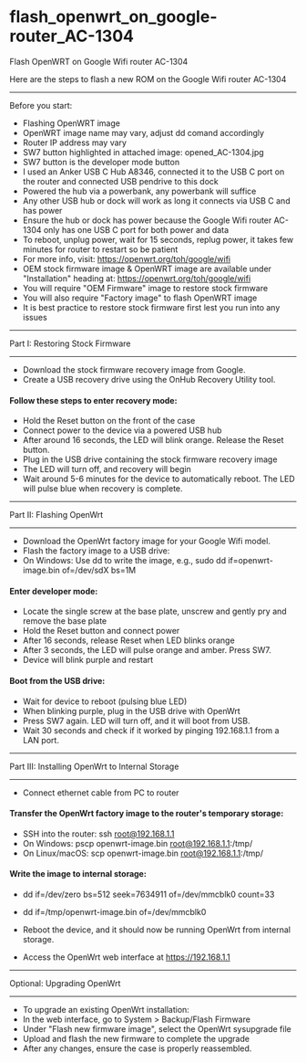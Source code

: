 # flash_openwrt_on_google-router_AC-1304

Flash OpenWRT on Google Wifi router AC-1304

Here are the steps to flash a new ROM on the Google Wifi router AC-1304
******
Before you start:
* Flashing OpenWRT image
* OpenWRT image name may vary, adjust dd comand accordingly
* Router IP address may vary
* SW7 button highlighted in attached image: opened_AC-1304.jpg
* SW7 button is the developer mode button
* I used an Anker USB C Hub A8346, connected it to the USB C port on the router and connected USB pendrive to this dock
* Powered the hub via a powerbank, any powerbank will suffice
* Any other USB hub or dock will work as long it connects via USB C and has power
* Ensure the hub or dock has power because the Google Wifi router AC-1304 only has one USB C port for both power and data
* To reboot, unplug power, wait for 15 seconds, replug power, it takes few minutes for router to restart so be patient
* For more info, visit: https://openwrt.org/toh/google/wifi
* OEM stock firmware image & OpenWRT image are available under "Installation" heading at: https://openwrt.org/toh/google/wifi
* You will require "OEM Firmware" image to restore stock firmware
* You will also require "Factory image" to flash OpenWRT image
* It is best practice to restore stock firmware first lest you run into any issues


******
Part I: Restoring Stock Firmware
******
* Download the stock firmware recovery image from Google.
* Create a USB recovery drive using the OnHub Recovery Utility tool.
#### Follow these steps to enter recovery mode:
* Hold the Reset button on the front of the case
* Connect power to the device via a powered USB hub
* After around 16 seconds, the LED will blink orange. Release the Reset button.
* Plug in the USB drive containing the stock firmware recovery image
* The LED will turn off, and recovery will begin
* Wait around 5-6 minutes for the device to automatically reboot. The LED will pulse blue when recovery is complete.

******
Part II: Flashing OpenWrt
******
* Download the OpenWrt factory image for your Google Wifi model.
* Flash the factory image to a USB drive:
* On Windows: Use dd to write the image, e.g., sudo dd if=openwrt-image.bin of=/dev/sdX bs=1M
#### Enter developer mode:
* Locate the single screw at the base plate, unscrew and gently pry and remove the base plate
* Hold the Reset button and connect power
* After 16 seconds, release Reset when LED blinks orange
* After 3 seconds, the LED will pulse orange and amber. Press SW7.
* Device will blink purple and restart
#### Boot from the USB drive:
* Wait for device to reboot (pulsing blue LED)
* When blinking purple, plug in the USB drive with OpenWrt
* Press SW7 again. LED will turn off, and it will boot from USB.
* Wait 30 seconds and check if it worked by pinging 192.168.1.1 from a LAN port.

******
Part III: Installing OpenWrt to Internal Storage
******
* Connect ethernet cable from PC to router 
#### Transfer the OpenWrt factory image to the router's temporary storage:
* SSH into the router: ssh root@192.168.1.1
* On Windows: pscp openwrt-image.bin root@192.168.1.1:/tmp/
* On Linux/macOS: scp openwrt-image.bin root@192.168.1.1:/tmp/
#### Write the image to internal storage:
* dd if=/dev/zero bs=512 seek=7634911 of=/dev/mmcblk0 count=33
* dd if=/tmp/openwrt-image.bin of=/dev/mmcblk0

* Reboot the device, and it should now be running OpenWrt from internal storage.
* Access the OpenWrt web interface at https://192.168.1.1


******
Optional: Upgrading OpenWrt
******
* To upgrade an existing OpenWrt installation:
* In the web interface, go to System > Backup/Flash Firmware
* Under "Flash new firmware image", select the OpenWrt sysupgrade file
* Upload and flash the new firmware to complete the upgrade
* After any changes, ensure the case is properly reassembled.
